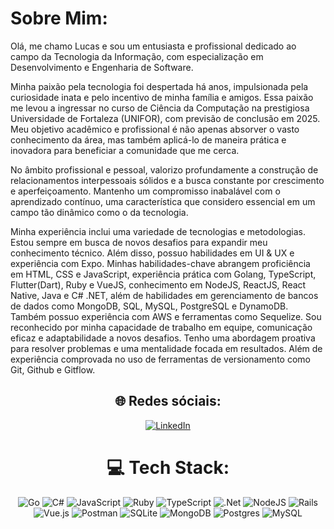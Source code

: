# Sobre Mim:
Olá, me chamo Lucas e sou um entusiasta e profissional dedicado ao campo da Tecnologia da Informação, com especialização em Desenvolvimento e Engenharia de Software.

Minha paixão pela tecnologia foi despertada há anos, impulsionada pela curiosidade inata e pelo incentivo de minha família e amigos. Essa paixão me levou a ingressar no curso de Ciência da Computação na prestigiosa Universidade de Fortaleza (UNIFOR), com previsão de conclusão em 2025. Meu objetivo acadêmico e profissional é não apenas absorver o vasto conhecimento da área, mas também aplicá-lo de maneira prática e inovadora para beneficiar a comunidade que me cerca.

No âmbito profissional e pessoal, valorizo profundamente a construção de relacionamentos interpessoais sólidos e a busca constante por crescimento e aperfeiçoamento. Mantenho um compromisso inabalável com o aprendizado contínuo, uma característica que considero essencial em um campo tão dinâmico como o da tecnologia.

Minha experiência inclui uma variedade de tecnologias e metodologias. Estou sempre em busca de novos desafios para expandir meu conhecimento técnico. Além disso, possuo habilidades em UI & UX e experiência com Expo. Minhas habilidades-chave abrangem proficiência em HTML, CSS e JavaScript, experiência prática com Golang, TypeScript, Flutter(Dart), Ruby e VueJS, conhecimento em NodeJS, ReactJS, React Native, Java e C# .NET, além de habilidades em gerenciamento de bancos de dados como MongoDB, SQL, MySQL, PostgreSQL e DynamoDB. Também possuo experiência com AWS e ferramentas como Sequelize. Sou reconhecido por minha capacidade de trabalho em equipe, comunicação eficaz e adaptabilidade a novos desafios. Tenho uma abordagem proativa para resolver problemas e uma mentalidade focada em resultados. Além de experiência comprovada no uso de ferramentas de versionamento como Git, Github e Gitflow.

<div align="center">


## 🌐 Redes sóciais:
<a href="https://www.linkedin.com/in/lucascafe/" target="_blank">
    <img src="https://img.shields.io/badge/LinkedIn-%230077B5.svg?logo=linkedin&logoColor=white" alt="LinkedIn">
</a>


# 💻 Tech Stack:
  
![Go](https://img.shields.io/badge/go-%2300ADD8.svg?style=for-the-badge&logo=go&logoColor=white) ![C#](https://img.shields.io/badge/c%23-%23239120.svg?style=for-the-badge&logo=c-sharp&logoColor=white) ![JavaScript](https://img.shields.io/badge/javascript-%23323330.svg?style=for-the-badge&logo=javascript&logoColor=%23F7DF1E) ![Ruby](https://img.shields.io/badge/ruby-%23CC342D.svg?style=for-the-badge&logo=ruby&logoColor=white) ![TypeScript](https://img.shields.io/badge/typescript-%23007ACC.svg?style=for-the-badge&logo=typescript&logoColor=white) ![.Net](https://img.shields.io/badge/.NET-5C2D91?style=for-the-badge&logo=.net&logoColor=white) ![NodeJS](https://img.shields.io/badge/node.js-6DA55F?style=for-the-badge&logo=node.js&logoColor=white) ![Rails](https://img.shields.io/badge/rails-%23CC0000.svg?style=for-the-badge&logo=ruby-on-rails&logoColor=white) ![Vue.js](https://img.shields.io/badge/vuejs-%2335495e.svg?style=for-the-badge&logo=vuedotjs&logoColor=%234FC08D) ![Postman](https://img.shields.io/badge/Postman-FF6C37?style=for-the-badge&logo=postman&logoColor=white) ![SQLite](https://img.shields.io/badge/sqlite-%2307405e.svg?style=for-the-badge&logo=sqlite&logoColor=white) ![MongoDB](https://img.shields.io/badge/MongoDB-%234ea94b.svg?style=for-the-badge&logo=mongodb&logoColor=white) ![Postgres](https://img.shields.io/badge/postgres-%23316192.svg?style=for-the-badge&logo=postgresql&logoColor=white) ![MySQL](https://img.shields.io/badge/mysql-%2300f.svg?style=for-the-badge&logo=mysql&logoColor=white)
  




  </div>
